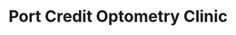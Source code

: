 ---
title: "Port Credit Optometry Clinic"
url: /mississauga/port-credit-optometry-clinic/
shop: optician
---